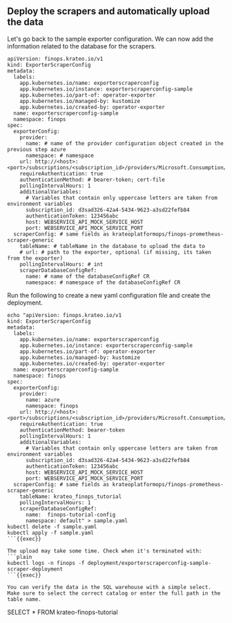 ## Deploy the scrapers and automatically upload the data
Let's go back to the sample exporter configuration. We can now add the information related to the database for the scrapers.

```
apiVersion: finops.krateo.io/v1
kind: ExporterScraperConfig
metadata:
  labels:
    app.kubernetes.io/name: exporterscraperconfig
    app.kubernetes.io/instance: exporterscraperconfig-sample
    app.kubernetes.io/part-of: operator-exporter
    app.kubernetes.io/managed-by: kustomize
    app.kubernetes.io/created-by: operator-exporter
  name: exporterscraperconfig-sample
  namespace: finops
spec:
  exporterConfig:
    provider: 
      name: # name of the provider configuration object created in the previous step azure
      namespace: # namespace
    url: http://<host>:<port>/subscriptions/<subscription_id>/providers/Microsoft.Consumption/usageDetails
    requireAuthentication: true
    authenticationMethod: # bearer-token; cert-file
    pollingIntervalHours: 1
    additionalVariables:
      # Variables that contain only uppercase letters are taken from environment variables
      subscription_id: d3sad326-42a4-5434-9623-a3sd22fefb84
      authenticationToken: 123456abc
      host: WEBSERVICE_API_MOCK_SERVICE_HOST
      port: WEBSERVICE_API_MOCK_SERVICE_PORT
  scraperConfig: # same fields as krateoplatformops/finops-prometheus-scraper-generic
    tableName: # tableName in the database to upload the data to
    # url: # path to the exporter, optional (if missing, its taken from the exporter)
    pollingIntervalHours: # int
    scraperDatabaseConfigRef:
      name: # name of the databaseConfigRef CR 
      namespace: # namespace of the databaseConfigRef CR
```

Run the following to create a new yaml configuration file and create the deployment.

```plain
echo "apiVersion: finops.krateo.io/v1
kind: ExporterScraperConfig
metadata:
  labels:
    app.kubernetes.io/name: exporterscraperconfig
    app.kubernetes.io/instance: exporterscraperconfig-sample
    app.kubernetes.io/part-of: operator-exporter
    app.kubernetes.io/managed-by: kustomize
    app.kubernetes.io/created-by: operator-exporter
  name: exporterscraperconfig-sample
  namespace: finops
spec:
  exporterConfig:
    provider: 
      name: azure
      namespace: finops
    url: http://<host>:<port>/subscriptions/<subscription_id>/providers/Microsoft.Consumption/usageDetails
    requireAuthentication: true
    authenticationMethod: bearer-token
    pollingIntervalHours: 1
    additionalVariables:
      # Variables that contain only uppercase letters are taken from environment variables
      subscription_id: d3sad326-42a4-5434-9623-a3sd22fefb84
      authenticationToken: 123456abc
      host: WEBSERVICE_API_MOCK_SERVICE_HOST
      port: WEBSERVICE_API_MOCK_SERVICE_PORT
  scraperConfig: # same fields as krateoplatformops/finops-prometheus-scraper-generic
    tableName: krateo_finops_tutorial
    pollingIntervalHours: 1
    scraperDatabaseConfigRef:
      name:  finops-tutorial-config
      namespace: default" > sample.yaml
kubectl delete -f sample.yaml
kubectl apply -f sample.yaml
```{{exec}}

The upload may take some time. Check when it's terminated with:
```plain
kubectl logs -n finops -f deployment/exporterscraperconfig-sample-scraper-deployment
```{{exec}}

You can verify the data in the SQL warehouse with a simple select. Make sure to select the correct catalog or enter the full path in the table name.

```
SELECT * FROM krateo-finops-tutorial
```
